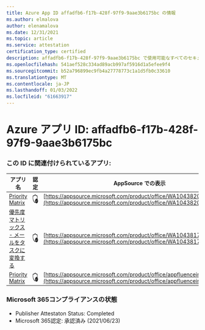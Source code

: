 ```yaml
---
title: Azure App ID affadfb6-f17b-428f-97f9-9aae3b6175bc の情報
ms.author: elmalova
author: elenamalova
ms.date: 12/31/2021
ms.topic: article
ms.service: attestation
certification_type: certified
description: affadfb6-f17b-428f-97f9-9aae3b6175bc で使用可能なすべてのセキュリティおよびコンプライアンス情報。
ms.openlocfilehash: 541aef528c334ad89acb997af5916d1a5efee9f4
ms.sourcegitcommit: b52a796899ec9fb4a27778773c1a1d5fb0c33610
ms.translationtype: MT
ms.contentlocale: ja-JP
ms.lasthandoff: 01/03/2022
ms.locfileid: "61663917"
---
```

# <a name="azure-app-id-affadfb6-f17b-428f-97f9-9aae3b6175bc"></a>Azure アプリ ID: affadfb6-f17b-428f-97f9-9aae3b6175bc


### <a name="apps-associated-with-this-id"></a>この ID に関連付けられているアプリ:
| **アプリ名** | **認定** | **AppSource での表示** |
|--------------|---------------|-----------------------|
| [Priority Matrix](https://docs.microsoft.com/microsoft-365-app-certification/forward/WA104382005) | <img alt="Certified application badge" src="../media/certified-badge.png" height="25" width="25" /> | [https://appsource.microsoft.com/product/office/WA104382005](https://appsource.microsoft.com/product/office/WA104382005) |
| [優先度マトリックス - メールをタスクに変換する](https://docs.microsoft.com/microsoft-365-app-certification/forward/WA104381735) | <img alt="Certified application badge" src="../media/certified-badge.png" height="25" width="25" /> | [https://appsource.microsoft.com/product/office/WA104381735](https://appsource.microsoft.com/product/office/WA104381735) |
| [Priority Matrix](https://docs.microsoft.com/microsoft-365-app-certification/forward/appfluenceinc.m_pm_msft) | <img alt="Certified application badge" src="../media/certified-badge.png" height="25" width="25" /> | [https://appsource.microsoft.com/product/office/appfluenceinc.m_pm_msft](https://appsource.microsoft.com/product/office/appfluenceinc.m_pm_msft) |

### <a name="microsoft-365-app-compliance-status"></a>Microsoft 365コンプライアンスの状態
- Publisher Attestaton Status: Completed
- Microsoft 365認定: 承認済み (2021/06/23)
